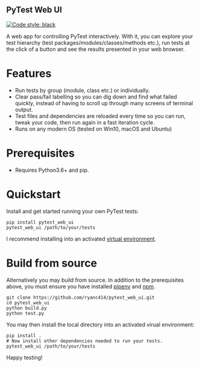 PyTest Web UI
-------------

[![Code style: black](https://img.shields.io/badge/code%20style-black-000000.svg)](https://github.com/psf/black)

A web app for controlling PyTest interactively. With it, you can explore your
test hierarchy (test packages/modules/classes/methods etc.), run tests at the
click of a button and see the results presented in your web browser.

Features
========

- Run tests by group (module, class etc.) or individually.
- Clear pass/fail labelling so you can dig down and find what failed quickly,
  instead of having to scroll up through many screens of terminal output.
- Test files and dependencies are reloaded every time so you can run, tweak your
  code, then run again in a fast iteration cycle.
- Runs on any modern OS (tested on Win10, macOS and Ubuntu)

Prerequisites
=============

- Requires Python3.6+ and pip.

Quickstart
==========

Install and get started running your own PyTest tests:

```
pip install pytest_web_ui
pytest_web_ui /path/to/your/tests
```

I recommend installing into an activated
[virtual environment](https://docs.python.org/3/tutorial/venv.html).

Build from source
=================

Alternatively you may build from source. In addition to the prerequisites above,
you must ensure you have installed [pipenv](https://pipenv.pypa.io/en/latest/)
and [npm](https://www.npmjs.com/get-npm).

```
git clone https://github.com/ryanc414/pytest_web_ui.git
cd pytest_web_ui
python build.py
python test.py
```

You may then install the local directory into an activated virual environment:

```
pip install .
# Now install other dependencies needed to run your tests.
pytest_web_ui /path/to/your/tests
```

Happy testing!